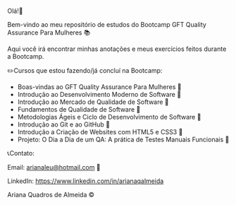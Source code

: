 Olá!:wave:

Bem-vindo ao meu repositório de estudos do Bootcamp GFT Quality Assurance Para Mulheres :books:

Aqui você irá encontrar minhas anotações e meus exercícios feitos durante a Bootcamp.

:pencil2:Cursos que estou fazendo/já concluí na Bootcamp:

- Boas-vindas ao GFT Quality Assurance Para Mulheres :green_book:
- Introdução ao Desenvolvimento Moderno de Software :green_book:
- Introdução ao Mercado de Qualidade de Software :green_book:
- Fundamentos de Qualidade de Software :green_book:
- Metodologias Ágeis e Ciclo de Desenvolvimento de Software :green_book:
- Introdução ao Git e ao GitHub :green_book:
- Introdução a Criação de Websites com HTML5 e CSS3 :green_book:
- Projeto: O Dia a Dia de um QA: A prática de Testes Manuais Funcionais :open_book:



:telephone_receiver:Contato:

Email: arianaleu@hotmail.com :email:

LinkedIn: https://www.linkedin.com/in/arianaqalmeida



Ariana Quadros de Almeida :copyright:

